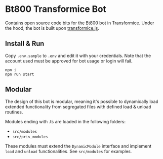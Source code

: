 # Bt800 Transformice Bot
Contains open source code bits for the Bt800 bot in Transformice. Under the hood, the bot is built upon [transformice.js](https://github.com/cheeseformice/transformice.js).

## Install & Run
Copy `.env.sample` to `.env` and edit it with your credentials. Note that the account used must be approved for bot usage or login will fail.

```
npm i
npm run start
```

## Modular
The design of this bot is modular, meaning it's possible to dynamically load extended functionality from segregated files with defined load & unload routines.

Modules ending with .ts are loaded in the following folders:
- `src/modules`
- `src/priv_modules`

These modules must extend the `DynamicModule` interface and implement `load` and `unload` functionalities. See `src/modules` for examples.
